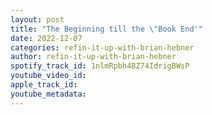 ```yaml
---
layout: post
title: "The Beginning till the \"Book End'"
date: 2022-12-07
categories: refin-it-up-with-brian-hebner
author: refin-it-up-with-brian-hebner
spotify_track_id: 1nlmRpbh4BZ74IdrigBWsP
youtube_video_id: 
apple_track_id: 
youtube_metadata: 
---
```

